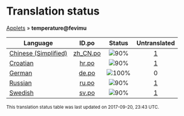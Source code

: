 # Translation status
[Applets](../../README.md) &#187; **temperature@fevimu**

Language | ID.po | Status | Untranslated
---------|:--:|:------:|:-----------:
[Chinese (Simplified)](../../language-status/zh_CN.md) | [zh_CN.po](po/zh_CN.po) | ![90%](http://progressed.io/bar/90) | [1](untranslated-po/zh_CN.md)
[Croatian](../../language-status/hr.md) | [hr.po](po/hr.po) | ![90%](http://progressed.io/bar/90) | [1](untranslated-po/hr.md)
[German](../../language-status/de.md) | [de.po](po/de.po) | ![100%](http://progressed.io/bar/100) | 0
[Russian](../../language-status/ru.md) | [ru.po](po/ru.po) | ![90%](http://progressed.io/bar/90) | [1](untranslated-po/ru.md)
[Swedish](../../language-status/sv.md) | [sv.po](po/sv.po) | ![90%](http://progressed.io/bar/90) | [1](untranslated-po/sv.md)

<sup>This translation status table was last updated on 2017-09-20, 23:43 UTC.</sup>
